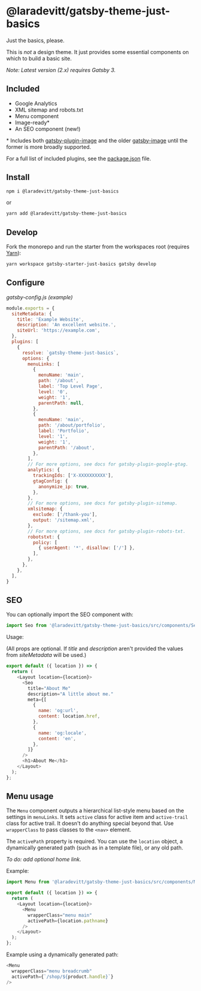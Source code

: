 # @laradevitt/gatsby-theme-just-basics

Just the basics, please.

This is *not* a design theme. It just provides some essential components on which to build a basic site.

*Note: Latest version (2.x) requires Gatsby 3.*

## Included

- Google Analytics
- XML sitemap and robots.txt
- Menu component
- Image-ready\*
- An SEO component (new!)

\* Includes both [gatsby-plugin-image](https://www.gatsbyjs.com/plugins/gatsby-plugin-image/) and the older [gatsby-image](https://www.gatsbyjs.com/plugins/gatsby-image/) until the former is more broadly supported.

For a full list of included plugins, see the [package.json](https://github.com/laradevitt/gatsby-themes/blob/master/themes/gatsby-theme-just-basics/package.json) file.

## Install

```sh
npm i @laradevitt/gatsby-theme-just-basics
```

or

```sh
yarn add @laradevitt/gatsby-theme-just-basics
```

## Develop

Fork the monorepo and run the starter from the workspaces root (requires [Yarn](https://yarnpkg.com/)):

```sh
yarn workspace gatsby-starter-just-basics gatsby develop
```

## Configure

*gatsby-config.js (example)*

```js
module.exports = {
  siteMetadata: {
    title: 'Example Website',
    description: 'An excellent website.',
    siteUrl: 'https://example.com',
  },
  plugins: [
    {
      resolve: `gatsby-theme-just-basics`,
      options: {
        menuLinks: [
          {
            menuName: 'main',
            path: '/about',
            label: 'Top Level Page',
            level: '0',
            weight: '1',
            parentPath: null,
          },
          {
            menuName: 'main',
            path: '/about/portfolio',
            label: 'Portfolio',
            level: '1',
            weight: '1',
            parentPath: '/about',
          },
        ],
        // For more options, see docs for gatsby-plugin-google-gtag.
        analytics: {
          trackingIds: ['X-XXXXXXXXXX'],
          gtagConfig: {
            anonymize_ip: true,
          },
        },
        // For more options, see docs for gatsby-plugin-sitemap.
        xmlsitemap: {
          exclude: ['/thank-you'],
          output: '/sitemap.xml',
        },
        // For more options, see docs for gatsby-plugin-robots-txt.
        robotstxt: {
          policy: [
            { userAgent: '*', disallow: ['/'] },
          ],
        },
      },
    },
  ],
}
```

## SEO

You can optionally import the SEO component with:

```js
import Seo from '@laradevitt/gatsby-theme-just-basics/src/components/Seo';
```

Usage:

(All props are optional. If *title* and *description* aren't provided the values
from *siteMetadata* will be used.)

```js
export default ({ location }) => {
  return (
    <Layout location={location}>
      <Seo
        title="About Me"
        description="A little about me."
        meta={[
          {
            name: 'og:url',
            content: location.href,
          },
          {
            name: 'og:locale',
            content: 'en',
          },
        ]}
      />
      <h1>About Me</h1>
    </Layout>
  );
};
```

## Menu usage

The `Menu` component outputs a hierarchical list-style menu based on the settings in `menuLinks`. It sets `active` class for active item and `active-trail` class for active trail. It doesn't do anything special beyond that. Use `wrapperClass` to pass classes to the `<nav>` element.

The `activePath` property is required. You can use the `location` object, a dynamically generated path (such as in a template file), or any old path.

*To do: add optional home link.*

Example:

```js
import Menu from '@laradevitt/gatsby-theme-just-basics/src/components/Menu';

export default ({ location }) => {
  return (
    <Layout location={location}>
      <Menu
        wrapperClass="menu main"
        activePath={location.pathname}
      />
    </Layout>
  );
};
```

Example using a dynamically generated path:

```js
<Menu
  wrapperClass="menu breadcrumb"
  activePath={`/shop/${product.handle}`}
/>
```

